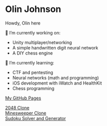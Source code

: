 # Olin Johnson

<!--
**olinjohnson/olinjohnson** is a ✨ _special_ ✨ repository because its `README.md` (this file) appears on your GitHub profile.

Here are some ideas to get you started:

- 👯 I’m looking to collaborate on ...
- 🤔 I’m looking for help with ...
- 💬 Ask me about ...
- 📫 How to reach me: ...
- ⚡ Fun fact: ...
-->
Howdy, Olin here

🔭 I’m currently working on:
<ul>
  <li>Unity multiplayer/networking</li>
  <li>A simple handwritten digit neural network</li>
  <li>A DIY chess engine</li>
</ul>

🌱 I’m currently learning:
<ul>
  <li>CTF and pentesting</li>
  <li>Neural networks (math and programming)</li>
  <li>iOS development with iWatch and HealthKit</li>
  <li>Chess programming</li>
</ul>

[My GitHub Pages](https://olinjohnson.github.io)

[2048 Clone](https://github.com/olinjohnson/2048-Game-Clone) <br/>
[Minesweeper Clone](https://github.com/olinjohnson/Minesweeper-game-clone) <br/>
[Sudoku Solver and Generator](https://github.com/olinjohnson/sudoku) <br/>
